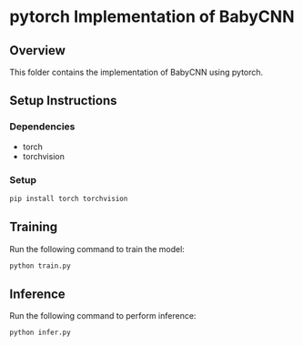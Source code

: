 # pytorch Implementation of BabyCNN

## Overview
This folder contains the implementation of BabyCNN using pytorch.

## Setup Instructions
### Dependencies
- torch
- torchvision

### Setup
```sh
pip install torch torchvision
```

## Training
Run the following command to train the model:
```sh
python train.py
```

## Inference
Run the following command to perform inference:
```sh
python infer.py
```
